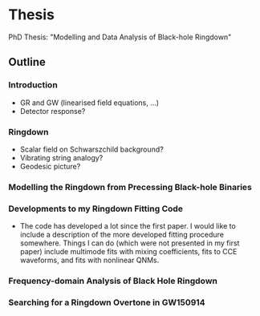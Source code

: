 # Thesis
PhD Thesis: "Modelling and Data Analysis of Black-hole Ringdown"

## Outline

### Introduction
- GR and GW (linearised field equations, ...)
- Detector response?
  
### Ringdown
- Scalar field on Schwarszchild background?
- Vibrating string analogy?
- Geodesic picture?
  
### Modelling the Ringdown from Precessing Black-hole Binaries

### Developments to my Ringdown Fitting Code
- The code has developed a lot since the first paper. I would like to include a description of the more developed fitting procedure somewhere. Things I can do (which were not presented in my first paper) include multimode fits with mixing coefficients, fits to CCE waveforms, and fits with nonlinear QNMs.
  
### Frequency-domain Analysis of Black Hole Ringdown

### Searching for a Ringdown Overtone in GW150914
